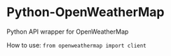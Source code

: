 # Python-OpenWeatherMap
Python API wrapper for OpenWeatherMap

How to use:
`from openweathermap import client`